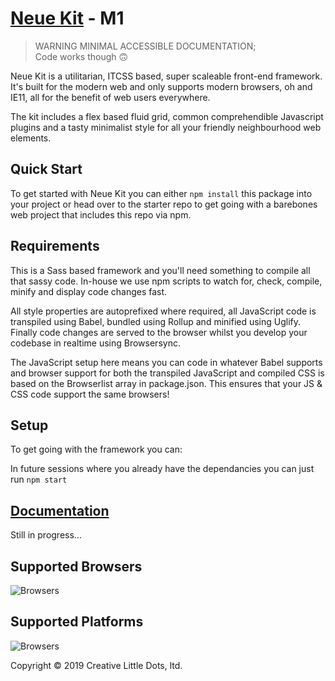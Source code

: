 # <a href="https://neuekit.github.io/neuekit/" target="_blank">Neue Kit</a> - M1

> WARNING MINIMAL ACCESSIBLE DOCUMENTATION;  
> Code works though 🙃


Neue Kit is a utilitarian, ITCSS based, super scaleable front-end framework. It's built for the modern web and only supports modern browsers, oh and IE11, all for the benefit of web users everywhere.

The kit includes a flex based fluid grid, common comprehendible Javascript plugins and a tasty minimalist style for all your friendly neighbourhood web elements.

## Quick Start

To get started with Neue Kit you can either `npm install` this package into your project or head over to the starter repo to get going with a barebones web project that includes this repo via npm.

## Requirements

This is a Sass based framework and you'll need something to compile all that sassy code. In-house we use npm scripts to watch for, check, compile, minify and display code changes fast.

All style properties are autoprefixed where required, all JavaScript code is transpiled using Babel, bundled using Rollup and minified using Uglify. Finally code changes are served to the browser whilst you develop your codebase in realtime using Browsersync.

The JavaScript setup here means you can code in whatever Babel supports and browser support for both the transpiled JavaScript and compiled CSS is based on the Browserlist array in package.json. This ensures that your JS & CSS code support the same browsers!

## Setup

To get going with the framework you can:



In future sessions where you already have the dependancies you can just run `npm start`

## <a href="https://neuekit.github.io/neuekit/" target="_blank">Documentation</a>

Still in progress...

## Supported Browsers

![Browsers](https://neuekit.github.io/neuekit/images/browsers.svg)

## Supported Platforms

![Browsers](https://neuekit.github.io/neuekit/images/platforms.svg)

Copyright © 2019 Creative Little Dots, ltd.
